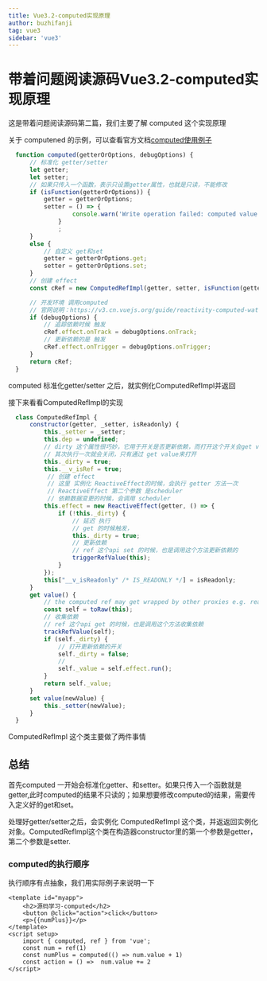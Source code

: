 ```yaml
---
title: Vue3.2-computed实现原理
author: buzhifanji
tag: vue3
sidebar: 'vue3'
---
```


# 带着问题阅读源码Vue3.2-computed实现原理

这是带着问题阅读源码第二篇，我们主要了解 computed 这个实现原理

关于 computened 的示例，可以查看官方文档[computed使用例子](https://v3.cn.vuejs.org/api/computed-watch-api.html#computed)

```js
  function computed(getterOrOptions, debugOptions) {
      // 标准化 getter/setter
      let getter;
      let setter;
      // 如果只传入一个函数，表示只设置getter属性，也就是只读，不能修改
      if (isFunction(getterOrOptions)) {
          getter = getterOrOptions;
          setter = () => {
                  console.warn('Write operation failed: computed value is readonly');
              }
              ;
      }
      else {
          // 自定义 get和set
          getter = getterOrOptions.get;
          setter = getterOrOptions.set;
      }
      // 创建 effect
      const cRef = new ComputedRefImpl(getter, setter, isFunction(getterOrOptions) || !getterOrOptions.set);

      // 开发环境 调用computed
      // 官网说明：https://v3.cn.vuejs.org/guide/reactivity-computed-watchers.html#%E8%B0%83%E8%AF%95-computed
      if (debugOptions) {
          // 追踪依赖时候 触发
          cRef.effect.onTrack = debugOptions.onTrack;
          // 更新依赖的是 触发
          cRef.effect.onTrigger = debugOptions.onTrigger;
      }
      return cRef;
  }
```
computed 标准化getter/setter 之后，就实例化ComputedRefImpl并返回

接下来看看ComputedRefImpl的实现

```js
  class ComputedRefImpl {
      constructor(getter, _setter, isReadonly) {
          this._setter = _setter;
          this.dep = undefined;
          // dirty 这个属性很巧妙，它用于开关是否更新依赖，而打开这个开关会get value 的时候触发的，
          // 其次执行一次就会关闭，只有通过 get value来打开
          this._dirty = true;
          this.__v_isRef = true;
           // 创建 effect
           // 这里 实例化 ReactiveEffect的时候，会执行 getter 方法一次
           // ReactiveEffect 第二个参数 是scheduler
           // 依赖数据变更的时候，会调用 scheduler
          this.effect = new ReactiveEffect(getter, () => {
              if (!this._dirty) {
                  // 延迟 执行
                  // get 的时候触发，
                  this._dirty = true;
                  // 更新依赖
                  // ref 这个api set 的时候，也是调用这个方法更新依赖的
                  triggerRefValue(this);
              }
          });
          this["__v_isReadonly" /* IS_READONLY */] = isReadonly;
      }
      get value() {
          // the computed ref may get wrapped by other proxies e.g. readonly() #3376
          const self = toRaw(this);
          // 收集依赖
          // ref 这个api get 的时候，也是调用这个方法收集依赖
          trackRefValue(self);
          if (self._dirty) {
              // 打开更新依赖的开关
              self._dirty = false;
              //
              self._value = self.effect.run();
          }
          return self._value;
      }
      set value(newValue) {
          this._setter(newValue);
      }
  }
```
ComputedRefImpl 这个类主要做了两件事情
## 总结

首先computed 一开始会标准化getter、和setter。如果只传入一个函数就是getter,此时computed的结果不只读的；如果想要修改computed的结果，需要传入定义好的get和set。

处理好getter/setter之后，会实例化 ComputedRefImpl 这个类，并返返回实例化对象。ComputedRefImpl这个类在构造器constructor里的第一个参数是getter，第二个参数是setter.
### computed的执行顺序

执行顺序有点抽象，我们用实际例子来说明一下

```vue
<template id="myapp">
    <h2>源码学习-computed</h2>
    <button @click="action">click</button>
    <p>{{numPlus}}</p>
</template>
<script setup>
    import { computed, ref } from 'vue';
    const num = ref(1)
    const numPlus = computed(() => num.value + 1)
    const action = () =>  num.value += 2
</script>
```

